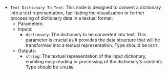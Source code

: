 - `Text Dictionary To Text`: This node is designed to convert a dictionary into a text representation, facilitating the visualization or further processing of dictionary data in a textual format.
    - Parameters:
    - Inputs:
        - `dictionary`: The dictionary to be converted into text. This parameter is crucial as it provides the data structure that will be transformed into a textual representation. Type should be `DICT`.
    - Outputs:
        - `string`: The textual representation of the input dictionary, enabling easy reading or processing of the dictionary's contents. Type should be `STRING`.
